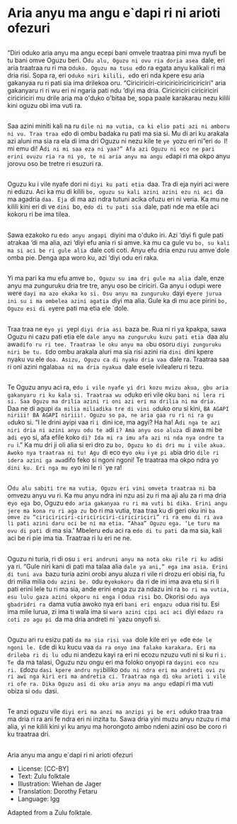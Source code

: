 # Aria anyu ma angu e`dapi ri ni arioti ofezuri

##
“Diri oduko aria anyu ma angu ecepi bani omvele traatraa pini
mva nyufi be tu bani omve Oguzu beri.
O`du alu, Oguzu ni ovu ria doria asea `dale, eri aria traatraa ru ri
ma o`duko. Oguzu ma tusu e`do ra egata anyu kalikali ri ma dria
risi. Sopa ra, eri o`duko niri kilili, e`do eri nda kpere esu aria
gakanyaa ru ri pati sia ima drilekoa oru. “Ciriciriciri-ciriciriciriciriciriciri” aria gakanyaru ri ri wu eri ni ngaria pati ndu ‘diyi ma
dria.
Ciriciriciri ciriciriciri ciriciriciri mu drile aria ma o'duko o'bitaa be,
sopa paale karakarau nezu kilili kini oguzu obi ima vuti ra.

##

##
Saa azini miniti kali na ru `dile ni
ma vutia, ca ki elio pati azi ni
amboru ni vu. Traa traa e`do di
ombu badaka ru pati ma sia si. Mu
di ari ku arakala azi aluni ma sia ra
ela di ima dri Oguzu ni nezu kile te
`ye `yozu eri ni”eri `do `I! mi emu
di! A`di ni mi saa eza ni yaa?” Afa
azi Oguzu ni eco ne pari erini ovuzu
ria ra ni yo, te ni aria anyu ma angu
e`dapi ri ma okpo anyu jorovu oso
be tretre ri esuzuri ra.

##
Oguzu ku i vile nyafe dori ni `diyi ku
pati etia `daa. Tra di eja nyiri aci
were ni eduzu. Aci ka mu di kilili
`bo, oguzu su kali azini azini ezu ni
aci `da ma agadria `daa. Eja `di ma
azi ndra tutuni acika ofuzu eri ni
veria. Ka mu ne kilili kini eri di ve
`dini `bo, e`do di tu pati sia `dale,
pati nde ma etile aci kokoru ri be
ima tilea.

##
Sawa ezakoko ru e`do anyu angapi
`diyini ma o'duko iri. Azi ‘diyi fi gule
pati atrakaa ‘di ma alia, azi ‘diyi efu
ania ri si amve.
ka mu ca gule vu `bo, su kali ma si
aci be ri gule alia `dale coti coti.
Anyu efu dria enzu ruu amve`dole
omba pie. Denga apa woro ku, azi
‘diyi odu eri raka.

##
Yi ma pari ka mu efu amve `bo,
Oguzu su ima dri gule ma alia `dale,
enze anyu ma zunguruku dria tre
tre, anyu oso be ciriciri. Ga anyu i
odupi were were `dayi ma azo
ekaka ko si. Osu anyu ma
zunguruku `dayi e`yere jurua ini su
i ma ombelea azini agatia `diyi ma
alia. Gule ka di mu ace pirini `bo,
Oguzu esi di e`yere pati ma etia ele
`dole.

##
Traa traa ne e`yo yi `yepi `diyi dria
asi `baza be. Rua ni ri ya kpakpa,
sawa Oguzu ni cazu pati etia ele
`dale anyu ma zunguruku kuzu pati
etia `daa alu awa`difo ru ri tee.
Traatraa le oku anyu ma o`bu osoru
`diyi zunguruku niri be tu. E`do
ombu arakala aluri ma sia risi azini
ria `dini `dini kpere nyaku vu ele
`doa. Asizu, Oguzu ca di nyaku dria
vaa `dale ra. Traatraa saa ri oni
azini ngala`baa ni ma dria nyakua
`dale esele ivilealeru ri tezu.

##
Te Oguzu anyu aci ra, e`du i vile nyafe yi dri kozu mvizu akua, gbu
aria gakanyaru ri ku kala si. Traatraa wu o`duko eri vile oku `bani
ni lera ri si. Saa Oguzu ma drilia azini ri oni azi eri ma drilia ni ma
dria. `Daa ne di agupi `da milia miliadika tre di vini o`duko oru si
kini, `BA AGAPI niriii! BA AGAPI niriii!. Oguzu so pa, ne aria gaa ru
ri ni ra gu o`duko si. “I le drini ayipi vaa ri `i `dini ice, ma agyi? Ha
ha! A`di nga te azi niri dria ni azini anyu odu te a`di `i? Ama anyu
oso aluza `di awa mi be a`di e`yo si, afa efile koko `di? Ida mi ra
imu afa azi ni nda nya ondre ta ru `i.” Ka mu dri ji oli alia si eri dro
zu `bo, Oguzu ko di dri mu i vile akua.
Awoko nya traatraa ni tu! Agu `di eco e`yo oku `i `ye pi a`bia drio
`dile ri idera azini ga awa`difo feko si ngoni ngoni! Te traatraa ma
okpo ndra yo `dini ku. Eri nga mu e`yo ini le ri `ye ra!

##

##
O`du alu sabiti tre ma vutia, Oguzu eri vini omveta traatraa ni `ba
omvezu anyu vu ri. Ka mu anyu ndra ini nzu asi zu ri ma aji alu za
ri ma dria e`yo ega `bo, Oguzu e`do aria gakanyaa ru ri ma vuti bi
dika. Erini angu jere ma kona ru ri aga zu `bo ri ma vutia, traa traa
ku di geri oku ini `ba omve zu “ciriciriciri-ciriciriciri-ciriciriciri” ri ra
emu di ri ava li pati azini daru oci be ni ma etia. “Ahaa” Oguzu ega.
‘Le turu ma ovu di pati `di ma sia.' Mbeleru edu aci ra e`do di tu
pati `da ma sia, kali aci be ri pie ima tia. Traatraa ri lu eri ne ne.

##

##
Oguzu ni turia, ri di osu `i eri andruni anyu ma nota oku rile ri ku
a`disi ya ri. “Gule niri kani di pati ma talaa alia `dale ya ani,” ega
ima asia. Erini di tuni ava `bazu turia azini orobi anyu aluza ri vile
ri drozu eri obisi ria, fu dri milia milia o`du azini be. O`du
e`yokokoru `da ri de ini ima ava etu si ri li pati erini lele tu ri ma
sia, ande erini enga zu za ndazu ini ra `bo ri ma vutia, esu lulu
gaza azini okporu ni enga `i o`dua risi `bo. Okorisi o`du aya
gbadridri ra `dama vutia awoko nya eri `bani eri engazu o`dua risi
tu. Esi ima mile lurua, zi ima ti wala ima si `wara azini cipi aci aci
`diyi e`dazu ra coti zo agu pi `da ma dria andreti ni `yazu onyofi
si.

##

##
Oguzu ari ru esizu pati `da ma sia risi vaa `dole kile eri `ye e`de
e`de le ngoni le. E`de di ku kucu vaa `da ra onyo ima falako
karakara. Eri ma drileba ri di lu o`du ni andezu kayi ra eri ni ecozu
nzuzu vuti ni si ku ri `i. Te `da ma talasi, Oguzu nzu ongu eri ma
foloko onyopi ra `dayini eco nzu ri. E`dozu `dasi kpere andru
nyi`biliko o`du ni ndra eri ma andreti ovi zu ri awi nga kiri eri ma
andretia ci. Traatraa nga di oku arioti i vile ri ofe ra. Dika Oguzu asi
di oku aria anyu ma angu e`dapi ri ma vuti obiza si o`du `dasi.

##
Te anzi oguzu vile `diyi eri ma anzi
ma anzipi yi be eri o`duko traa traa
ma dria ri ra ani fe ndra eri ni inzita
tu. Sawa dria yini muzu anyu nzuzu
ri ma alia, yi ne kilili kini yi ku anyu
ma horongoto ambo ndeni azini oso
be coro ri ku traatraa dri.

##
Aria anyu ma angu e`dapi ri ni arioti
ofezuri
* License: [CC-BY]
* Text: Zulu folktale
* Illustration: Wiehan de Jager
* Translation: Dorothy Fetaru
* Language: lgg

Adapted from a Zulu folktale.
